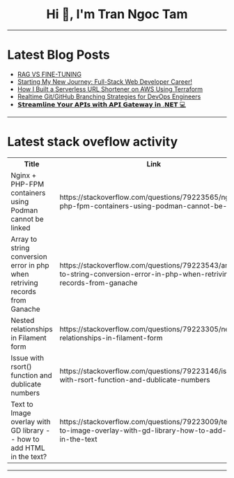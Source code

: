 <h1 align="center">Hi 👋, I'm Tran Ngoc Tam</h1>

---

# Latest Blog Posts 
<!-- BLOG-POST-LIST:START -->
- [RAG VS FINE-TUNING](https://dev.to/sai333/rag-vs-fine-tuning-35am)
- [Starting My New Journey: Full-Stack Web Developer Career!](https://dev.to/umarsiddique010/starting-my-new-journey-full-stack-web-developer-career-34mg)
- [How I Built a Serverless URL Shortener on AWS Using Terraform](https://dev.to/jorgecontreras/how-i-built-a-serverless-url-shortener-on-aws-using-terraform-83e)
- [Realtime Git/GitHub Branching Strategies for DevOps Engineers](https://dev.to/prodevopsguytech/realtime-gitgithub-branching-strategies-for-devops-engineers-of2)
- [𝗦𝘁𝗿𝗲𝗮𝗺𝗹𝗶𝗻𝗲 𝗬𝗼𝘂𝗿 𝗔𝗣𝗜𝘀 𝘄𝗶𝘁𝗵 𝗔𝗣𝗜 𝗚𝗮𝘁𝗲𝘄𝗮𝘆 𝗶𝗻 .𝗡𝗘𝗧 💻](https://dev.to/apurvupadhyay/-3e32)
<!-- BLOG-POST-LIST:END -->

---

# Latest stack oveflow activity
<table>
  <tr><th>Title</th><th>Link</th></tr>
  <!-- STACKOVERFLOW:START --><tr><td>Nginx + PHP-FPM containers using Podman cannot be linked</td><td>https://stackoverflow.com/questions/79223565/nginx-php-fpm-containers-using-podman-cannot-be-linked</td></tr><tr><td>Array to string conversion error in php when retriving records from Ganache</td><td>https://stackoverflow.com/questions/79223543/array-to-string-conversion-error-in-php-when-retriving-records-from-ganache</td></tr><tr><td>Nested relationships in Filament form</td><td>https://stackoverflow.com/questions/79223305/nested-relationships-in-filament-form</td></tr><tr><td>Issue with rsort&lpar;&rpar; function and dublicate numbers</td><td>https://stackoverflow.com/questions/79223146/issue-with-rsort-function-and-dublicate-numbers</td></tr><tr><td>Text to Image overlay with GD library -- how to add HTML in the text?</td><td>https://stackoverflow.com/questions/79223009/text-to-image-overlay-with-gd-library-how-to-add-html-in-the-text</td></tr><!-- STACKOVERFLOW:END -->
</table>

---


